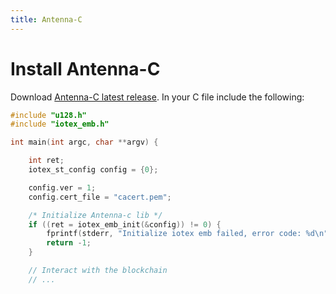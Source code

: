 ```yaml
---
title: Antenna-C
---
```


# Install Antenna-C

Download [Antenna-C latest release](https://github.com/iotexproject/iotex-antenna-embedded/releases). In your C file include the following:

```C
#include "u128.h"
#include "iotex_emb.h"

int main(int argc, char **argv) {

    int ret;
    iotex_st_config config = {0};

    config.ver = 1;
    config.cert_file = "cacert.pem";

    /* Initialize Antenna-c lib */
    if ((ret = iotex_emb_init(&config)) != 0) {
        fprintf(stderr, "Initialize iotex emb failed, error code: %d\n", ret);
        return -1;
    }

    // Interact with the blockchain
    // ...

```
